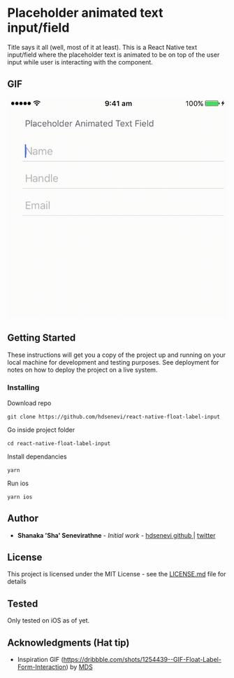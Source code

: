 # Placeholder animated text input/field

Title says it all (well, most of it at least). This is a React Native text input/field where the placeholder text is animated to be on top of the user input while user is interacting with the component.

## GIF
![](https://github.com/hdsenevi/react-native-float-label-input/blob/master/docs/TextFieldAnimated.gif)

## Getting Started

These instructions will get you a copy of the project up and running on your local machine for development and testing purposes. See deployment for notes on how to deploy the project on a live system.

### Installing

Download repo 
```
git clone https://github.com/hdsenevi/react-native-float-label-input
```

Go inside project folder
```
cd react-native-float-label-input
```

Install dependancies
```
yarn
```

Run ios
```
yarn ios
```

## Author

* **Shanaka 'Sha' Senevirathne** - *Initial work* - [hdsenevi github ](https://github.com/hdsenevi) | [twitter](https://twitter.com/hdsenevi)

## License

This project is licensed under the MIT License - see the [LICENSE.md](LICENSE.md) file for details

## Tested

Only tested on iOS as of yet.

## Acknowledgments (Hat tip)

* Inspiration GIF (https://dribbble.com/shots/1254439--GIF-Float-Label-Form-Interaction) by [MDS](https://dribbble.com/mds)
